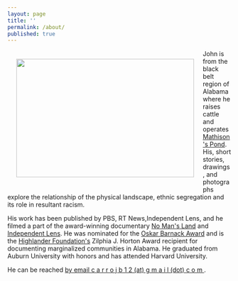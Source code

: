 ```yaml
---
layout: page
title: ''
permalink: /about/
published: true
---
```


<img src="https://jonbcarroll.s3.us-east-2.amazonaws.com/gloves2.jpg" width="400" 
     height="267" align="left" hspace="20" vspace="20"/> 


<p>John is from the black belt region of Alabama where he raises cattle and operates <a href="https://www.mathisonspond.com/">Mathison's Pond</a>. His, short stories, drawings, and photographs explore the relationship of the physical landscape, ethnic segregation and its role in resultant racism. 
<p>
His work has been published by PBS, RT News,Independent Lens, and he filmed a part of the award-winning documentary <a href="https://www.pbs.org/independentlens/documentaries/no-mans-land/">No Man's Land</a> and <a href="https://www.pbssocal.org/shows/independent-lens/clip/back-malheur-two-years-later-0o4iek">Independent Lens</a>. He was nominated for the <a href="https://us.leica-camera.com/World-of-Leica/Leica-Awards/About-Leica-Awards">Oskar Barnack Award</a> and is the <a href="https://highlandercenter.org">Highlander Foundation's</a> Zilphia J. Horton Award recipient for documenting marginalized communities in Alabama. He graduated from Auburn University with honors and has attended Harvard University.

He can be reached <a href="mailto:carrojb12@gmail.com">by email c a r r o j b 1 2 (at) g m a i l (dot) c o m </a>.






